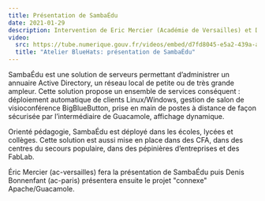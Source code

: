 ```yaml
---
title: Présentation de SambaÉdu
date: 2021-01-29
description: Intervention de Eric Mercier (Académie de Versailles) et Denis Bonnenfant (Académie de Paris)
video:
  src: https://tube.numerique.gouv.fr/videos/embed/d7fd8045-e5a2-439a-a812-6df50ad88d64
  title: "Atelier BlueHats: présentation de SambaÉdu"
---
```


SambaÉdu est une solution de serveurs permettant d’administrer un annuaire Active Directory, un réseau local de petite ou de très grande ampleur. Cette solution propose un ensemble de services conséquent : déploiement automatique de clients Linux/Windows, gestion de salon de visioconférence BigBlueButton, prise en main de postes à distance de façon sécurisée par l’intermédiaire de Guacamole, affichage dynamique.

Orienté pédagogie, SambaÉdu est déployé dans les écoles, lycées et collèges. Cette solution est aussi mise en place dans des CFA, dans des centres du secours populaire, dans des pépinières d’entreprises et des FabLab.

Éric Mercier (ac-versailles) fera la présentation de SambaÉdu puis Denis Bonnenfant (ac-paris) présentera ensuite le projet "connexe" Apache/Guacamole.
